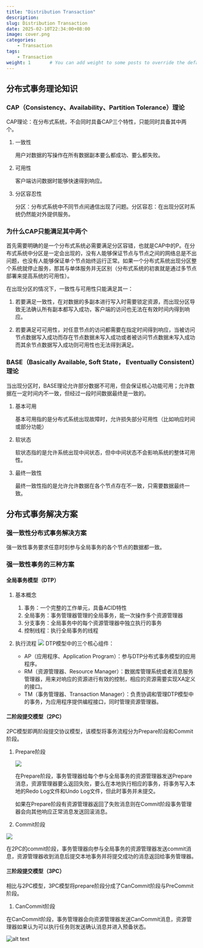 ```yaml
---
title: "Distribution Transaction"
description: 
slug: Distribution Transaction
date: 2025-02-10T22:34:00+08:00
image: cover.png
categories:
    - Transaction
tags:
    - Transaction
weight: 1       # You can add weight to some posts to override the default sorting (date descending)
---
```


## 分布式事务理论知识
### CAP（Consistency、Availability、Partition Tolerance）理论
CAP理论：在分布式系统，不会同时具备CAP三个特性，只能同时具备其中两个。

1. 一致性
   
    用户对数据的写操作在所有数据副本要么都成功、要么都失败。

2. 可用性
    
    客户端访问数据时能够快速得到响应。

3. 分区容忍性
   
   分区：分布式系统中不同节点间通信出现了问题。分区容忍：在出现分区时系统仍然能对外提供服务。
   
### 为什么CAP只能满足其中两个

首先需要明确的是一个分布式系统必需要满足分区容错，也就是CAP中的P。在分布式系统中分区是一定会出现的，没有人能够保证节点与节点之间的网络总是不出问题，也没有人能够保证单个节点始终运行正常。如果一个分布式系统出现分区整个系统就停止服务，那其与单体服务并无区别（分布式系统的初衷就是通过多节点部署来提高系统的可用性）。

在出现分区的情况下，一致性与可用性只能满足其一：

1. 若要满足一致性，在对数据的多副本进行写入时需要锁定资源，而出现分区导致无法确认所有副本都写入成功，客户端的访问也无法在有效时间内得到响应。
   
2. 若要满足可可用性，对任意节点的访问都需要在指定时间得到响应，当被访问节点数据写入成功而存在节点数据未写入成功或者被访问节点数据未写入成功而其余节点数据写入成功则可用性也无法得到满足。

### BASE（Basically Available, Soft State， Eventually Consistent）理论

当出现分区时，BASE理论允许部分数据不可用，但会保证核心功能可用；允许数据在一定时间内不一致，但经过一段时间数据最终是一致的。

1. 基本可用
    
    基本可用指的是分布式系统出现故障时，允许损失部分可用性（比如响应时间或部分功能）

2. 软状态
    
    软状态指的是允许系统出现中间状态，但中中间状态不会影响系统的整体可用性。

3. 最终一致性

    最终一致性指的是允许允许数据在各个节点存在不一致，只需要数据最终一致。

## 分布式事务解决方案

### 强一致性分布式事务解决方案

强一致性事务要求任意时刻参与全局事务的各个节点的数据都一致。

### 强一致性事务的三种方案

#### 全局事务模型（DTP）

1. 基本概念
   1. 事务：一个完整的工作单元，具备ACID特性
   2. 全局事务：事务管理器管理的全局事务，能一次操作多个资源管理器
   3. 分支事务：全局事务中的每个资源管理器中独立执行的事务
   4. 控制线程：执行全局事务的线程
   
2. 执行流程
    ![](DTP.png)
    DTP模型中的三个核心组件：
    - AP（应用程序、Application Program）：参与DTP分布式事务模型的应用程序。
    - RM（资源管理器、Resource Manager）：数据库管理系统或者消息服务管理器，用来对响应的资源进行有效的控制，相应的资源需要实现XA定义的接口。
    - TM（事务管理器、Transaction Manager）：负责协调和管理DTP模型中的事务，为应用程序提供编程接口，同时管理资源管理器。

#### 二阶段提交模型（2PC）

2PC模型即两阶段提交协议模型，该模型将事务流程分为Prepare阶段和Commit阶段。

1. Prepare阶段
   
    ![](2PC_step_one.png)

    在Prepare阶段，事务管理器给每个参与全局事务的资源管理器发送Prepare消息，资源管理器要么返回失败，要么在本地执行相应的事务，将事务写入本地的Redo Log文件和Undo Log文件，但此时事务并未提交。

    如果在Prepare阶段有资源管理器返回了失败消息则在Commit阶段事务管理器会向其他响应正常消息发送回滚消息。

2.  Commit阶段
   
   ![](2PC_step_two.png)

   在2PC的commit阶段，事务管理器向参与全局事务的资源管理器发送commit消息，资源管理器收到消息后提交本地事务并将提交成功的消息返回给事务管理器。



#### 三阶段提交模型（3PC）

相比与2PC模型，3PC模型将prepare阶段分成了CanCommit阶段与PreCommit阶段。

1. CanCommit阶段

在CanCommit阶段，事务管理器会向资源管理器发送CanCommit消息，资源管理器如果认为可以执行任务则发送确认消息并进入预备状态。

![alt text](can_commit.png)